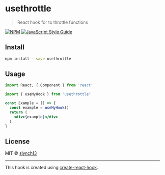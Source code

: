 # usethrottle

> React hook for to throttle functions

[![NPM](https://img.shields.io/npm/v/usethrottle.svg)](https://www.npmjs.com/package/usethrottle) [![JavaScript Style Guide](https://img.shields.io/badge/code_style-standard-brightgreen.svg)](https://standardjs.com)

## Install

```bash
npm install --save usethrottle
```

## Usage

```jsx
import React, { Component } from 'react'

import { useMyHook } from 'usethrottle'

const Example = () => {
  const example = useMyHook()
  return (
    <div>{example}</div>
  )
}
```

## License

MIT © [slynch13](https://github.com/slynch13)

---

This hook is created using [create-react-hook](https://github.com/hermanya/create-react-hook).
